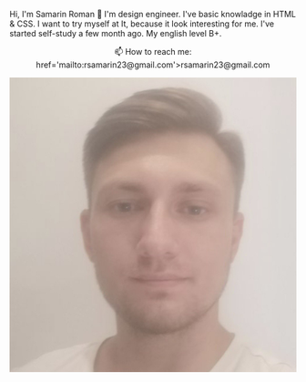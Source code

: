 Hi, I'm Samarin Roman 👋
I'm design engineer. I've basic knowladge in HTML & CSS. I want to try myself at It, because it look interesting for me. I've started self-study a few month ago. My english level B+.
<p align='center'>
   📫 How to reach me: <a> href='mailto:rsamarin23@gmail.com'>rsamarin23@gmail.com</a>
</p>

<img src="https://github.com/Ratmir333/rsschool-cv/blob/gh-pages/Ratmir.jpg"/>

